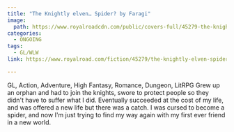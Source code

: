 ```yaml
---
title: "The Knightly elven… Spider? by Faragi"
image:
  path: https://www.royalroadcdn.com/public/covers-full/45279-the-knightly-elven-spider-gl-litrpg.jpg
categories:
  - ONGOING
tags:
  - GL/WLW
link: https://www.royalroad.com/fiction/45279/the-knightly-elven-spider-gl-litrpg

---
```

GL, Action, Adventure, High Fantasy, Romance, Dungeon, LitRPG
Grew up an orphan and had to join the knights, swore to protect people so they didn't have to suffer what I did. Eventually succeeded at the cost of my life, and was offered a new life but there was a catch. I was cursed to become a spider, and now I'm just trying to find my way again with my first ever friend in a new world.

